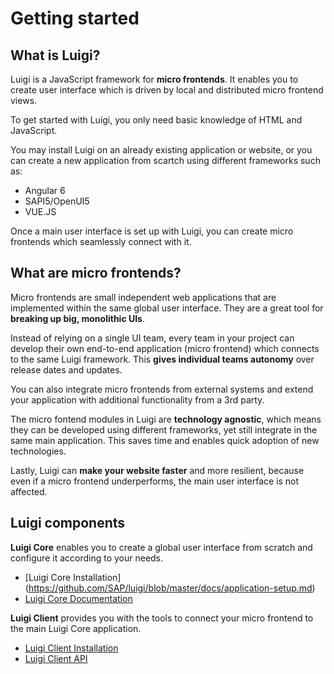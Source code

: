 # Getting started 

## What is Luigi?

Luigi is a JavaScript framework for **micro frontends**. It enables you to create user interface which is driven by local and distributed micro frontend views. 

To get started with Luigi, you only need basic knowledge of HTML and JavaScript. 

You may install Luigi on an already existing application or website, or you can create a new application from scartch using different frameworks such as:
* Angular 6
* SAPI5/OpenUI5
* VUE.JS

Once a main user interface is set up with Luigi, you can create micro frontends which seamlessly connect with it. 

## What are micro frontends? 

Micro frontends are small independent web applications that are implemented within the same global user interface. They are a great tool for **breaking up big, monolithic UIs**.

Instead of relying on a single UI team, every team in your project can develop their own end-to-end application (micro frontend) which connects to the same Luigi framework. This **gives individual teams autonomy** over release dates and updates. 

You can also integrate micro frontends from external systems and extend your application with additional functionality from a 3rd party.

The micro fontend modules in Luigi are **technology agnostic**, which means they can be developed using different frameworks, yet still integrate in the same main application. This saves time and enables quick adoption of new technologies. 

Lastly, Luigi can **make your website faster** and more resilient, because even if a micro frontend underperforms, the main user interface is not affected. 

## Luigi components

**Luigi Core** enables you to create a global user interface from scratch and configure it according to your needs.

* [Luigi Core Installation] (https://github.com/SAP/luigi/blob/master/docs/application-setup.md)
* [Luigi Core Documentation](https://github.com/SAP/luigi/blob/master/docs/README.md#luigi-core)


**Luigi Client** provides you with the tools to connect your micro frontend to the main Luigi Core application. 

* [Luigi Client Installation](https://github.com/SAP/luigi/tree/master/client#luigi-client) 
* [Luigi Client API](https://github.com/SAP/luigi/blob/master/docs/README.md#luigi-core)



